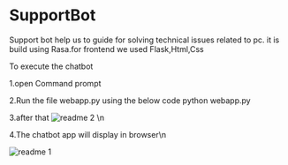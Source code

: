 # SupportBot
Support bot help us to guide for solving technical issues related to pc. it is build using Rasa.for frontend we used Flask,Html,Css

To execute the chatbot 


1.open Command prompt 


2.Run the file webapp.py using the below code 
  python webapp.py 


3.after that 
![readme 2](https://user-images.githubusercontent.com/48292503/122414016-746fc400-cfa4-11eb-844e-3ef483602d9c.PNG) \n


4.The chatbot app will display in browser\n

![readme 1](https://user-images.githubusercontent.com/48292503/122414259-9ff2ae80-cfa4-11eb-9e32-1359d17827ac.PNG)


